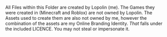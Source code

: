 All Files within this Folder are created by Lopolin (me). The Games they were created in (Minecraft and Roblox) are not owned by Lopolin. The Assets used to create them are also not owned by me, however the combination of the assets are my Online Branding Identity. *That* falls under the included LICENCE. You may not steal or impersonate it.